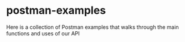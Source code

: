 # postman-examples
Here is a collection of Postman examples that walks through the main functions and uses of our API
